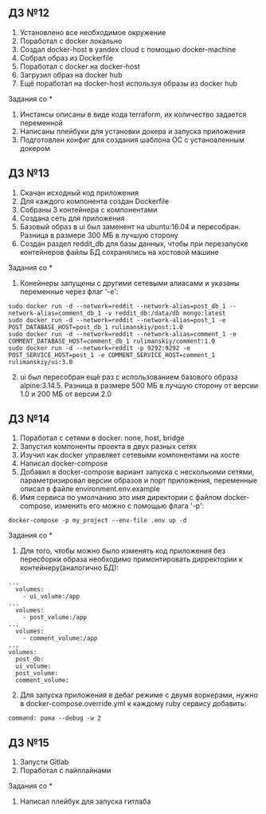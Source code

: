 ## ДЗ №12

1. Установлено все необходимое окружение
2. Поработал с docker локально
3. Создал docker-host в yandex cloud с помощью docker-machine
4. Собрал образ из Dockerfile
5. Поработал с docker на docker-host
6. Загрузил образ на docker hub
7. Ещё поработал на docker-host используя образы из docker hub

Задания со *

1. Инстансы описаны в виде кода terraform, их количество задается переменной
2. Написаны плейбуки для установки докера и запуска приложения
3. Подготовлен конфиг для создания шаблона ОС с устаноаленным докером


## ДЗ №13

1. Скачан исходный код приложения
2. Для каждого компонента создан Dockerfile
3. Собраны 3 контейнера с компонентами
4. Создана сеть для приложения
5. Базовый образ в ui был заменент на ubuntu:16.04 и пересобран. Разница в размере 300 МБ в лучшую сторону
6. Создан раздел reddit_db для базы данных, чтобы при перезапуске контейнеров файлы БД сохранялись на хостовой машине

Задания со *

1. Конейнеры запущены с другими сетевыми алиасами и указаны переменные через флаг '-e':

```
sudo docker run -d --network=reddit --network-alias=post_db_1 --network-alias=comment_db_1 -v reddit_db:/data/db mongo:latest
sudo docker run -d --network=reddit --network-alias=post_1 -e POST_DATABASE_HOST=post_db_1 rulimanskiy/post:1.0
sudo docker run -d --network=reddit --network-alias=comment_1 -e COMMENT_DATABASE_HOST=comment_db_1 rulimanskiy/comment:1.0
sudo docker run -d --network=reddit -p 9292:9292 -e POST_SERVICE_HOST=post_1 -e COMMENT_SERVICE_HOST=comment_1 rulimanskiy/ui:3.0
```

2. ui был пересобран ещё раз с использованием базового образа alpine:3.14.5. Разница в размере 500 МБ в лучшую сторону от версии 1.0 и 200 МБ от версии 2.0


## ДЗ №14

1. Поработал с сетями в docker: none, host, bridge
2. Запустил компоненты проекта в двух разных сетях
3. Изучил как docker управляет сетевыми компонентами на хосте
4. Написал docker-compose
5. Добавил в docker-compose вариант запуска с несколькими сетями, параметризировал версии образов и порт приложения, переменные описал в файле environment.env.example
6. Имя сервиса по умолчанию это имя директории с файлом docker-compose, изменить его можно с помощью флага '-p':
```
docker-compose -p my_project --env-file .env up -d
```

Задания со *

1. Для того, чтобы можно было изменять код приложения без пересборки образа необходимо примонтировать дирректории к контейнеру(аналогично БД):
```
...
  volumes:
    - ui_volume:/app
...
  volumes:
    - post_volume:/app
...
  volumes:
    - comment_volume:/app
...
volumes:
  post_db:
  ui_volume:
  post_volume:
  comment_volume:
```

2. Для запуска приложения в дебаг режиме с двумя воркерами, нужно в docker-compose.override.yml к каждому ruby сервису добавить:
```
command: puma --debug -w 2
```

## ДЗ №15

1. Запусти Gitlab
2. Поработал с пайплайнами

Задания со *

1. Написал плейбук для запуска гитлаба
